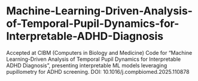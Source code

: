 # Machine-Learning-Driven-Analysis-of-Temporal-Pupil-Dynamics-for-Interpretable-ADHD-Diagnosis

Accepted at CIBM (Computers in Biology and Medicine) Code for “Machine Learning-Driven Analysis of Temporal Pupil Dynamics for Interpretable ADHD Diagnosis”, presenting interpretable ML models leveraging pupillometry for ADHD screening. DOI: 10.1016/j.compbiomed.2025.110878
